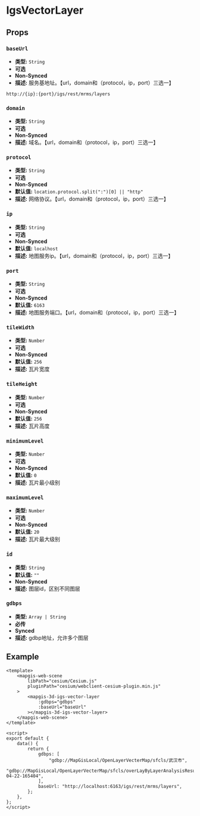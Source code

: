 # IgsVectorLayer

## Props

### `baseUrl`

- **类型:** `String`
- **可选**
- **Non-Synced**
- **描述:** 服务基地址。【url，domain和（protocol，ip，port）三选一】

```
http://{ip}:{port}/igs/rest/mrms/layers
```

### `domain`

- **类型:** `String`
- **可选**
- **Non-Synced**
- **描述:** 域名。【url，domain和（protocol，ip，port）三选一】

### `protocol`

- **类型:** `String`
- **可选**
- **Non-Synced**
- **默认值:** `location.protocol.split(":")[0] || "http"`
- **描述:** 网络协议。【url，domain和（protocol，ip，port）三选一】

### `ip`

- **类型:** `String`
- **可选**
- **Non-Synced**
- **默认值:** `localhost`
- **描述:** 地图服务ip。【url，domain和（protocol，ip，port）三选一】

### `port`

- **类型:** `String`
- **可选**
- **Non-Synced**
- **默认值:** `6163`
- **描述:** 地图服务端口。【url，domain和（protocol，ip，port）三选一】

### `tileWidth`

- **类型:** `Number`
- **可选**
- **Non-Synced**
- **默认值:** `256`
- **描述:** 瓦片宽度

### `tileHeight`

- **类型:** `Number`
- **可选**
- **Non-Synced**
- **默认值:** `256`
- **描述:** 瓦片高度

### `minimumLevel`

- **类型:** `Number`
- **可选**
- **Non-Synced**
- **默认值:** `0`
- **描述:** 瓦片最小级别

### `maximumLevel`

- **类型:** `Number`
- **可选**
- **Non-Synced**
- **默认值:** `20`
- **描述:** 瓦片最大级别

### `id`

- **类型:** `String`
- **默认值:** `""`
- **Non-Synced**
- **描述:** 图层id，区别不同图层

### `gdbps`

- **类型:** `Array | String`
- **必传**
- **Synced**
- **描述:** gdbp地址，允许多个图层

## Example

```vue
<template>
    <mapgis-web-scene
        libPath="cesium/Cesium.js"
        pluginPath="cesium/webclient-cesium-plugin.min.js"
    >
        <mapgis-3d-igs-vector-layer
            :gdbps="gdbps"
            :baseUrl="baseUrl"
        ></mapgis-3d-igs-vector-layer>
    </mapgis-web-scene>
</template>

<script>
export default {
    data() {
        return {
            gdbps: [
                "gdbp://MapGisLocal/OpenLayerVecterMap/sfcls/武汉市",
                "gdbp://MapGisLocal/OpenLayerVecterMap/sfcls/overLayByLayerAnalysisResultLayer2021-04-22-165404",
            ],
            baseUrl: "http://localhost:6163/igs/rest/mrms/layers",
        };
    },
};
</script>
```